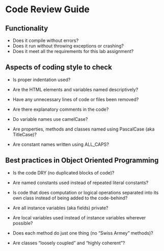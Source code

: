 # Code Review Guide

## Functionality

- Does it compile without errors?
- Does it run without throwing exceptions or crashing?
- Does it meet all the requirements for this lab assignment?

## Aspects of coding style to check

- Is proper indentation used?

- Are the HTML elements and variables named descriptively?

- Have any unnecessary lines of code or files been removed?

- Are there explanatory comments in the code?

- Do variable names use camelCase? 

- Are properties, methods and classes named using PascalCase (aka TitleCase)?

- Are constant names written using ALL_CAPS?

## Best practices in Object Oriented Programming

- Is the code DRY (no duplicated blocks of code)?

- Are named constants used instead of repeated literal constants?

- Is code that does computation or logical operations separated into its own class instead of being added to the code-behind?

- Are all instance variables (aka fields) private?

- Are local variables used instead of instance variables wherever possible?

- Does each method do just one thing (no “Swiss Armey” methods)?

- Are classes “loosely coupled” and “highly coherent”?